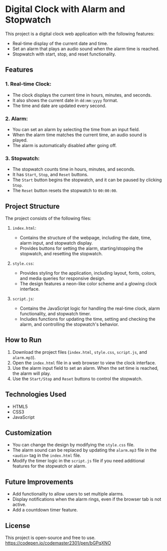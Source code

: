 # Digital Clock with Alarm and Stopwatch

This project is a digital clock web application with the following features:
- Real-time display of the current date and time.
- Set an alarm that plays an audio sound when the alarm time is reached.
- Stopwatch with start, stop, and reset functionality.

## Features

### 1. Real-time Clock:
- The clock displays the current time in hours, minutes, and seconds.
- It also shows the current date in `dd:mm:yyyy` format.
- The time and date are updated every second.

### 2. Alarm:
- You can set an alarm by selecting the time from an input field.
- When the alarm time matches the current time, an audio sound is played.
- The alarm is automatically disabled after going off.

### 3. Stopwatch:
- The stopwatch counts time in hours, minutes, and seconds.
- It has `Start`, `Stop`, and `Reset` buttons.
- The `Start` button begins the stopwatch, and it can be paused by clicking `Stop`.
- The `Reset` button resets the stopwatch to `00:00:00`.

## Project Structure

The project consists of the following files:

1. `index.html`:
   - Contains the structure of the webpage, including the date, time, alarm input, and stopwatch display.
   - Provides buttons for setting the alarm, starting/stopping the stopwatch, and resetting the stopwatch.

2. `style.css`:
   - Provides styling for the application, including layout, fonts, colors, and media queries for responsive design.
   - The design features a neon-like color scheme and a glowing clock interface.

3. `script.js`:
   - Contains the JavaScript logic for handling the real-time clock, alarm functionality, and stopwatch timer.
   - Includes functions for updating the time, setting and checking the alarm, and controlling the stopwatch's behavior.

## How to Run

1. Download the project files (`index.html`, `style.css`, `script.js`, and `alarm.mp3`).
2. Open the `index.html` file in a web browser to view the clock interface.
3. Use the alarm input field to set an alarm. When the set time is reached, the alarm will play.
4. Use the `Start/Stop` and `Reset` buttons to control the stopwatch.

## Technologies Used

- HTML5
- CSS3
- JavaScript

## Customization

- You can change the design by modifying the `style.css` file.
- The alarm sound can be replaced by updating the `alarm.mp3` file in the `<audio>` tag in the `index.html` file.
- Modify the timer logic in the `script.js` file if you need additional features for the stopwatch or alarm.

## Future Improvements

- Add functionality to allow users to set multiple alarms.
- Display notifications when the alarm rings, even if the browser tab is not active.
- Add a countdown timer feature.

## License

This project is open-source and free to use.
https://codepen.io/codemaster2301/pen/bGPqXNO
